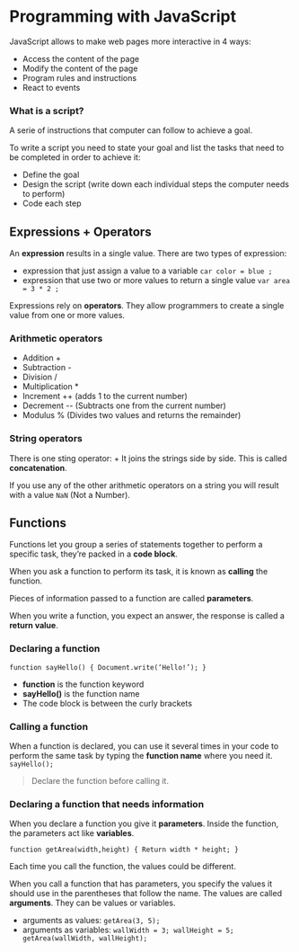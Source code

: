 # Programming with JavaScript


JavaScript allows to make web pages more interactive in 4 ways:
- Access the content of the page
- Modify the content of the page
- Program rules and instructions
- React to events 

### What is a script?

A serie of instructions that computer can follow to achieve a goal.

To write a script you need to state your goal and list the tasks that need to be completed in order to achieve it:
- Define the goal
- Design the script (write down each individual steps the computer needs to perform)
- Code each step



## Expressions + Operators

An **expression** results in a single value. There are two types of expression:
- expression that just assign a value to a variable `car color = blue ;`
- expression that use two or more values to return a single value `var area = 3 * 2 ;`

Expressions rely on **operators**. They allow programmers to create a single value from one or more values. 

### Arithmetic operators

- Addition +
- Subtraction -
- Division /
- Multiplication * 
- Increment ++ (adds 1 to the current number)
- Decrement -- (Subtracts one from the current number)
- Modulus % (Divides two values and returns the remainder)

### String operators

There is one sting operator: + It joins the strings side by side. This is called **concatenation**.


If you use any of the other arithmetic operators on a string you will result with a value `NaN` (Not a Number). 


## Functions

Functions let you group a series of statements together to perform a specific task, they’re packed in a **code block**. 

When you ask a function to perform its task, it is known as **calling** the function.

Pieces of information passed to a function are called **parameters**.

When you write a function, you expect an answer, the response is called a **return value**.

### Declaring a function

`function sayHello() { Document.write(‘Hello!’); }`

- **function** is the function keyword
- **sayHello()** is the function name
- The code block is between the curly brackets

### Calling a function 
When a function is declared, you can use it several times in your code to perform the same task by typing the **function name** where you need it.
`sayHello();`

> Declare the function before calling it.

### Declaring a function that needs information

When you declare a function you give it **parameters**. Inside the function, the parameters act like **variables**. 

`function getArea(width,height) {
	Return width * height;
}`

Each time you call the function, the values could be different.

When you call a function that has parameters, you specify the values it should use in the parentheses that follow the name. The values are called **arguments**. They can be values or variables.  

- arguments as values:
`getArea(3, 5);`
- arguments as variables:
`wallWidth = 3;
wallHeight = 5;
getArea(wallWidth, wallHeight);`